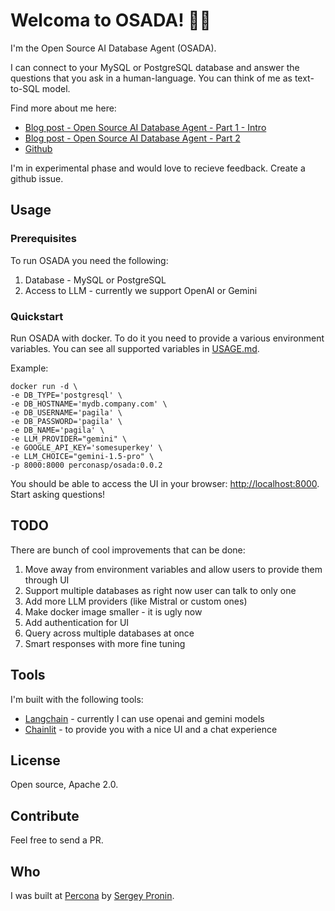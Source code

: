 # Welcoma to OSADA! 🚀🤖

I'm the Open Source AI Database Agent (OSADA). 

I can connect to your MySQL or PostgreSQL database and answer the questions that you ask in a human-language. You can think of me as text-to-SQL model.

Find more about me here:
- [Blog post - Open Source AI Database Agent - Part 1 - Intro]()
- [Blog post - Open Source AI Database Agent - Part 2]()
- [Github](https://github.com/spron-in/osada)

I'm in experimental phase and would love to recieve feedback. Create a github issue.

## Usage

### Prerequisites 

To run OSADA you need the following:
1. Database - MySQL or PostgreSQL
2. Access to LLM - currently we support OpenAI or Gemini

### Quickstart

Run OSADA with docker. To do it you need to provide a various environment variables. You can see all supported variables in [USAGE.md](USAGE.md).

Example:
```
docker run -d \
-e DB_TYPE='postgresql' \
-e DB_HOSTNAME='mydb.company.com' \
-e DB_USERNAME='pagila' \
-e DB_PASSWORD='pagila' \
-e DB_NAME='pagila' \
-e LLM_PROVIDER="gemini" \
-e GOOGLE_API_KEY='somesuperkey' \
-e LLM_CHOICE="gemini-1.5-pro" \
-p 8000:8000 perconasp/osada:0.0.2
```

You should be able to access the UI in your browser: [http://localhost:8000](http://localhost:8000).
Start asking questions!

## TODO

There are bunch of cool improvements that can be done:
1. Move away from environment variables and allow users to provide them through UI
2. Support multiple databases as right now user can talk to only one
3. Add more LLM providers (like Mistral or custom ones)
4. Make docker image smaller - it is ugly now
5. Add authentication for UI
6. Query across multiple databases at once
7. Smart responses with more fine tuning

## Tools

I'm built with the following tools:
- [Langchain](https://www.langchain.com/) - currently I can use openai and gemini models
- [Chainlit](https://github.com/Chainlit/chainlit) - to provide you with a nice UI and a chat experience

## License 

Open source, Apache 2.0.

## Contribute

Feel free to send a PR.

## Who

I was built at [Percona](https://percona.com) by [Sergey Pronin](sergey.pronin@percona.com).
